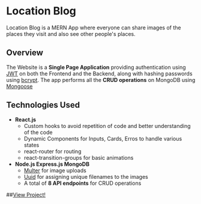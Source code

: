 # Location Blog

Location Blog is a MERN App where everyone can share images of the places they visit and also see other people's places.

## Overview

The Website is a <strong>Single Page Application</strong> providing authentication using [JWT](https://jwt.io/) on both the Frontend and the Backend, along with hashing passwords using [bcrypt](https://www.npmjs.com/package/bcrypt). The app performs all the <strong>CRUD operations</strong> on MongoDB using [Mongoose](https://mongoosejs.com/)

## Technologies Used

- <strong>React.js</strong>
  - Custom hooks to avoid repetition of code and better understanding of the code
  - Dynamic Components for Inputs, Cards, Erros to handle various states
  - react-router for routing
  - react-transition-groups for basic animations
- <strong>Node.js Express.js MongoDB</strong>
  - [Multer](https://github.com/expressjs/multer) for image uploads
  - [Uuid](https://www.npmjs.com/package/uuid) for assigning unique filenames to the images
  - A total of <strong>8 API endpoints</strong> for CRUD operations

##[View Project!](https://mitul-garg-location-blog.netlify.app)
